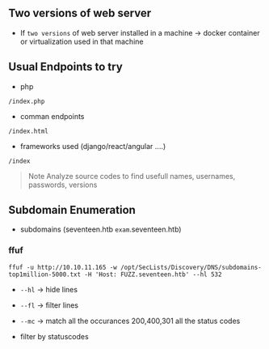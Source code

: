 ## Two versions of web server

- If `two versions` of web server installed in a machine -> docker container or virtualization used in that machine 

## Usual Endpoints  to try 

- php

```console?prompt$
/index.php
```
- comman endpoints

```console?prompt$
/index.html
```
- frameworks used (django/react/angular ....)

```console?prompt$
/index
```

> Note
> Analyze source codes to find usefull names, usernames, passwords, versions

## Subdomain Enumeration 

- subdomains (seventeen.htb `exam`.seventeen.htb)

### ffuf 

```console?prompt$
ffuf -u http://10.10.11.165 -w /opt/SecLists/Discovery/DNS/subdomains-top1million-5000.txt -H 'Host: FUZZ.seventeen.htb' --hl 532
```

- `--hl`  -> hide lines
- `--fl`  -> filter lines
- `--mc` -> match all the occurances 200,400,301 all the status codes

- filter by statuscodes 